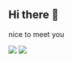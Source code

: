 ## Hi there 👋
nice to meet you

<!-- gmail -->
<img src="https://img.shields.io/badge/jokim483@gmail.com-EA4335?style=for-the-badge&logo=gmail&logoColor=white"/>
<!-- instagram -->
<img src="https://img.shields.io/badge/instagram-FF0069?style=for-the-badge&logo=instagram&logoColor=white"/>



<!--
**babyshrimps/babyshrimps** is a ✨ _special_ ✨ repository because its `README.md` (this file) appears on your GitHub profile.

Here are some ideas to get you started:

- 🔭 I’m currently working on ...
- 🌱 I’m currently learning ...
- 👯 I’m looking to collaborate on ...
- 🤔 I’m looking for help with ...
- 💬 Ask me about ...
- 📫 How to reach me: ...
- 😄 Pronouns: ...
- ⚡ Fun fact: ...
-->
